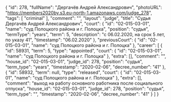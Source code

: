 {
    "id": 278,
    "fullName": "Дергачёв Андрей Александрович",
    "photoURL": "https://members2020by.s3.eu-north-1.amazonaws.com/judge_278",
    "tags": [
        "criminal"
    ],
    "comment": "",
    "layout": "judge",
    "title": "Судья Дергачёв Андрей Александрович",
    "court": {
        "id": "02-015-03-01",
        "name": "суд Полоцкого района и г. Полоцка",
        "position": "судья",
        "termType": "years",
        "term": 5,
        "description": "c 06.02.2020, на срок 5 лет, по указу 41",
        "timestamp": "06.02.2020"
    },
    "previousCourt": {
        "id": "02-015-03-01",
        "name": "суд Полоцкого района и г. Полоцка"
    },
    "career": [
        {
            "id": 58931,
            "term": 5,
            "type": "appointed",
            "court": {
                "id": "02-015-03-01",
                "name": "суд Полоцкого района и г. Полоцка"
            },
            "extra": [],
            "comment": "",
            "house_id": "02-015-03-01",
            "judge_id": 278,
            "position": "судья",
            "term_type": "years",
            "timestamp": "2020-02-06",
            "decree_number": "41"
        },
        {
            "id": 58932,
            "term": null,
            "type": "released",
            "court": {
                "id": "02-015-03-01",
                "name": "суд Полоцкого района и г. Полоцка"
            },
            "extra": [],
            "comment": "выход на работу основного работника после социального отпуска",
            "house_id": "02-015-03-01",
            "judge_id": 278,
            "position": "судья",
            "term_type": "",
            "timestamp": "2020-02-06",
            "decree_number": "41"
        }
    ]
}